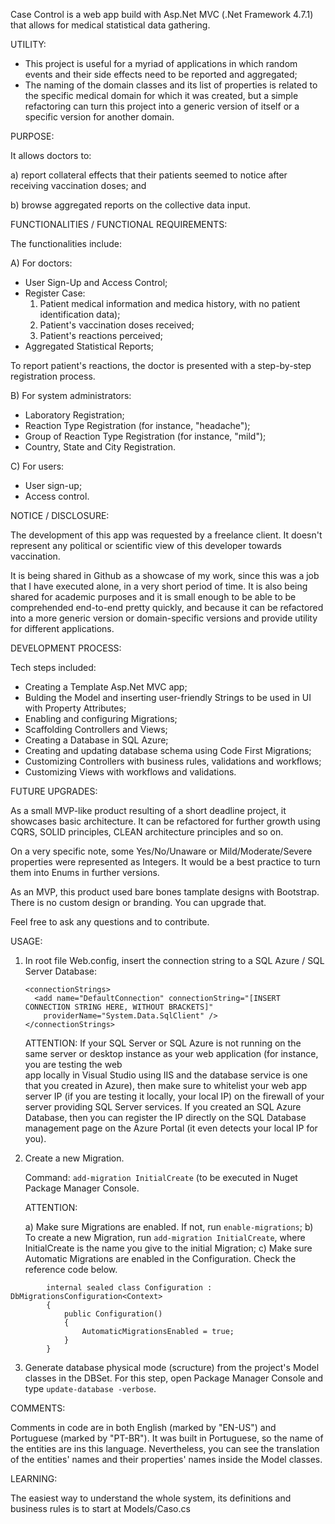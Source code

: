 Case Control is a web app build with Asp.Net MVC (.Net Framework 4.7.1) that allows for medical statistical data gathering. 

UTILITY:

* This project is useful for a myriad of applications in which random events and their side effects need to be reported and aggregated;
* The naming of the domain classes and its list of properties is related to the specific medical domain for which it was created, but a simple 
refactoring can turn this project into a generic version of itself or a specific version for another domain.

PURPOSE:

It allows doctors to: 

a) report collateral effects that their patients seemed to notice after receiving vaccination doses; and 

b) browse aggregated reports on the collective data input.

FUNCTIONALITIES / FUNCTIONAL REQUIREMENTS:

The functionalities include:

A) For doctors:

* User Sign-Up and Access Control;
* Register Case:
    1. Patient medical information and medica history, with no patient identification data);
    2. Patient's vaccination doses received;
    3. Patient's reactions perceived;
* Aggregated Statistical Reports;

To report patient's reactions, the doctor is presented with a step-by-step registration process.

B) For system administrators:

* Laboratory Registration;
* Reaction Type Registration (for instance, "headache");
* Group of Reaction Type Registration (for instance, "mild");
* Country, State and City Registration.

C) For users:

* User sign-up;
* Access control.

NOTICE / DISCLOSURE:

The development of this app was requested by a freelance client. It doesn't represent any political or scientific view of this developer towards vaccination.

It is being shared in Github as a showcase of my work, since this was a job that I have executed alone, in a very short period of time. It is also being shared for academic purposes and it is small enough to be able to be comprehended end-to-end pretty quickly, and because it can be refactored into a more generic version or domain-specific versions and provide utility for different applications.

DEVELOPMENT PROCESS:

Tech steps included:

* Creating a Template Asp.Net MVC app;
* Bulding the Model and inserting user-friendly Strings to be used in UI with Property Attributes;
* Enabling and configuring Migrations;
* Scaffolding Controllers and Views;
* Creating a Database in SQL Azure;
* Creating and updating database schema using Code First Migrations;
* Customizing Controllers with business rules, validations and workflows;
* Customizing Views with workflows and validations.

FUTURE UPGRADES:

As a small MVP-like product resulting of a short deadline project, it showcases basic architecture. It can be refactored for further growth 
using CQRS, SOLID principles, CLEAN architecture principles and so on.

On a very specific note, some Yes/No/Unaware or Mild/Moderate/Severe properties were represented as Integers. It would be a best practice to turn them into Enums in further versions.

As an MVP, this product used bare bones tamplate designs with Bootstrap. There is no custom design or branding. You can upgrade that.

Feel free to ask any questions and to contribute.

USAGE:

1) In root file Web.config, insert the connection string to a SQL Azure / SQL Server Database:

      ```
      <connectionStrings>
        <add name="DefaultConnection" connectionString="[INSERT CONNECTION STRING HERE, WITHOUT BRACKETS]"
          providerName="System.Data.SqlClient" />
      </connectionStrings>
      ```
      
      ATTENTION: If your SQL Server or SQL Azure is not running on the same server or desktop instance as your web application (for instance, you are testing the web  
      app locally in Visual Studio using IIS and the database service is one that you created in Azure), then make sure to whitelist your web app server IP (if you are 
      testing it locally, your local IP) on the firewall of your server providing SQL Server services. If you created an SQL Azure Database, then you can register the 
      IP directly on the SQL Database management page on the Azure Portal (it even detects your local IP for you).

2) Create a new Migration.

    Command: `add-migration InitialCreate` (to be executed in Nuget Package Manager Console.
    
    ATTENTION: 
    
    a) Make sure Migrations are enabled. If not, run `enable-migrations`;
    b) To create a new Migration, run `add-migration InitialCreate`, where InitialCreate is the name you give to the initial Migration;
    c) Make sure Automatic Migrations are enabled in the Configuration. Check the reference code below.



```
        internal sealed class Configuration : DbMigrationsConfiguration<Context>
        {
            public Configuration()
            {
                AutomaticMigrationsEnabled = true;
            }
        }
```


3) Generate database physical mode (scructure) from the project's Model classes in the DBSet. 
    For this step, open Package Manager Console and type `update-database -verbose`.

COMMENTS:

 Comments in code are in both English (marked by "EN-US") and Portuguese (marked by "PT-BR"). It was built in Portuguese, so the name of the entities are ins this 
 language. Nevertheless, you can see the translation of the entities' names and their properties' names inside the Model classes.

LEARNING:

 The easiest way to understand the whole system, its definitions and business rules is to start at Models/Caso.cs
